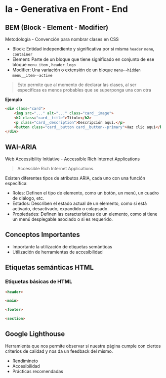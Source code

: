 # Ia - Generativa en Front - End

## BEM (Block - Element - Modifier)

Metodología - Convención para nombrar clases en CSS 
- Block: Entidad independiente y significativa por si misma `header` `menu`, `container`
- Element: Parte de un bloque que tiene significado en conjunto de ese bloque `menu_item` , `header_logo`
- Modifier: Una variación o extensión de un bloque `menu--hidden` `menu__item--active`

> Esto permite que al momento de declarar las clases, al ser específicas es menos probables que se superponga una con otra 

**Ejemplo**
```HTML
<div class="card">
    <img src="..." alt="..." class="card__image">
    <h2 class="card__title">Título</h2>
    <p class="card__description">Descripción aquí.</p>
    <button class="card__button card__button--primary">Haz clic aquí</button>
</div>
```
## WAI-ARIA
Web Accessibility Initiative - Accessible Rich Internet Applications
> Accessible Rich Internet Applications

Existen diferentes tipos de atributos ARIA, cada uno con una función específica:

- Roles: Definen el tipo de elemento, como un botón, un menú, un cuadro de diálogo, etc.
- Estados: Describen el estado actual de un elemento, como si está activado, desactivado, expandido o colapsado.
- Propiedades: Definen las características de un elemento, como si tiene un menú desplegable asociado o si es requerido.

## Conceptos Importantes
- Importante la utilización de etiquetas semánticas 
- Utilización de herramientas de accesibilidad 

##  Etiquetas semánticas HTML 
### Etiquetas básicas de HTML 
``` HTML
<header>

<main>

<footer>

<section>
```

## Google Lighthouse 
Herramienta que nos permite observar si nuestra página cumple con ciertos criterios de calidad y nos da un feedback del mismo.
- Rendimineto
- Accesibilidad
- Prácticas recomendadas